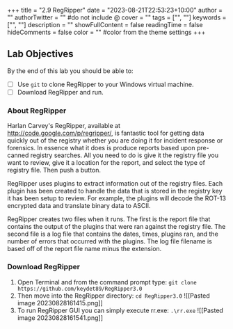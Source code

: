+++
title = "2.9   RegRipper"
date = "2023-08-21T22:53:23+10:00"
author = ""
authorTwitter = "" #do not include @
cover = ""
tags = ["", ""]
keywords = ["", ""]
description = ""
showFullContent = false
readingTime = false
hideComments = false
color = "" #color from the theme settings
+++
## **Lab Objectives**

By the end of this lab you should be able to:
- [ ] Use `git` to clone RegRipper to your Windows virtual machine.
- [ ] Download RegRipper and run.
### **About RegRipper**
Harlan Carvey's RegRipper, available at http://code.google.com/p/regripper/, is fantastic tool for getting data quickly out of the registry whether you are doing it for incident response or forensics. In essence what it does is produce reports based upon pre-canned registry searches. All you need to do is give it the registry file you want to review, give it a location for the report, and select the type of registry file. Then push a button.

RegRipper uses plugins to extract information out of the registry files. Each plugin has been created to handle the data that is stored in the registry key it has been setup to review. For example, the plugins will decode the ROT-13 encrypted data and translate binary data to ASCII.

RegRipper creates two files when it runs. The first is the report file that contains the output of the plugins that were ran against the registry file. The second file is a log file that contains the dates, times, plugins ran, and the number of errors that occurred with the plugins. The log file filename is based off of the report file name minus the extension.
### **Download RegRipper**

1. Open Terminal and from the command prompt type: 
	`git clone https://github.com/keydet89/RegRipper3.0`
2. Then move into the RegRipper directory:
	`cd RegRipper3.0`
	![[Pasted image 20230828161415.png]]
3. To run RegRipper GUI you can simply execute rr.exe:
	`.\rr.exe`
	![[Pasted image 20230828161541.png]]